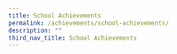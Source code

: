 ```yaml
---
title: School Achievements
permalink: /achievements/school-achievements/
description: ""
third_nav_title: School Achievements
---
```


